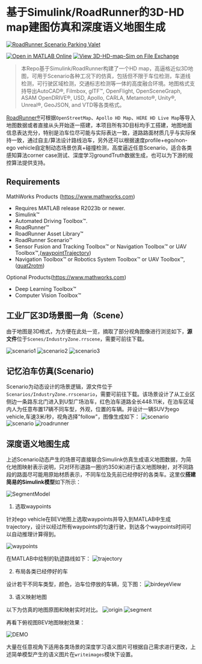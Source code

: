 # 基于Simulink/RoadRunner的3D-HD map建图仿真和深度语义地图生成

[![RoadRunner Scenario Parking Valet](https://res.cloudinary.com/marcomontalbano/image/upload/v1720923105/video_to_markdown/images/youtube--NYIECLVFOF0-c05b58ac6eb4c4700831b2b3070cd403.jpg)](https://youtu.be/NYIECLVFOF0 "RoadRunner Scenario Parking Valet")

[![Open in MATLAB Online](https://www.mathworks.com/images/responsive/global/open-in-matlab-online.svg)](https://matlab.mathworks.com/open/github/v1?repo=cuixing158/3D-HD-map-Sim&file=main.m)
[![View 3D-HD-map-Sim on File Exchange](https://www.mathworks.com/matlabcentral/images/matlab-file-exchange.svg)](https://ww2.mathworks.cn/matlabcentral/fileexchange/172975-3d-hd-map-sim)

>本Repo基于Simulink/RoadRunner构建了一个HD map，高逼格近似3D地图，可用于Scenario各种工况下的仿真，包括但不限于车位检测，车道线检测，可行驶区域检测，交通标志检测等一体的高度融合环境。地图格式支持导出AutoCAD®, Filmbox, glTF™, OpenFlight, OpenSceneGraph, ASAM OpenDRIVE®, USD, Apollo, CARLA, Metamoto®, Unity®, Unreal®, GeoJSON, and VTD等各类格式。

[RoadRunner®](https://www.mathworks.com/help/roadrunner/index.html)可根据`OpenStreetMap`、`Apollo HD Map`、`HERE HD Live Map`等导入地图数据或者直接从头开始逐一搭建，本项目所有3D目标均手工搭建，地图地面信息表达充分，特别是泊车位尽可能与实际表达一致，道路路面材质几乎与实际保持一致，通过自主/算法设计路线泊车，另外还可以根据速度profile+ego/non-ego vehicle自定制动态场景仿真+碰撞检测，高度逼近任意Scenario，适合各类感知算法corner case测试、深度学习groundTruth数据生成，也可以为下游的规控算法提供支持。

## Requirements

MathWorks Products (<https://www.mathworks.com>)

- Requires MATLAB release R2023b or newer.
- Simulink™
- Automated Driving Toolbox™.
- RoadRunner™
- RoadRunner Asset Library™
- RoadRunner Scenario™
- Sensor Fusion and Tracking Toolbox™ or Navigation Toolbox™ or UAV Toolbox™,([waypointTrajectory](https://www.mathworks.com/help/nav/ref/waypointtrajectory-system-object.html))
- Navigation Toolbox™ or Robotics System Toolbox™ or UAV Toolbox™,([quat2rotm](https://www.mathworks.com/help/nav/ref/quat2rotm.html))

Optional Products(<https://www.mathworks.com>)

- Deep Learning Toolbox™
- Computer Vision Toolbox™

## 工业厂区3D场景图一角（Scene）

由于地图是3D格式，为方便在此处一览，摘取了部分视角图像进行浏览如下，**源文件**位于`Scenes/IndustryZone.rrscene`，需要可前往下载。

![scenario1](images/road.jpeg)
![scenario2](images/road2.jpeg)
![scenario3](images/road3.jpeg)

## 记忆泊车仿真(Scenario)

Scenario为动态设计的场景逻辑，源文件位于`Scenarios/IndustryZone.rrscenario`，需要可前往下载。该场景设计了从工业区侧边一条路东北门进入到U型广场泊车，红色泊车道路全长448.11米，在泊车区域内人为任意布置17辆不同车型，外观，位置的车辆。并设计一辆SUV为ego vehicle,车速3米/秒，视角选择"follow"，图像生成如下：
![scenario](images/scenario.PNG)
![scenario](images/scenarioRoad.JPG)
![roadrunner](images/RoadRunnerDemo.gif)

## 深度语义地图生成

上述Scenario动态产生的场景可直接联合Simulink仿真生成语义地图数据，为简化地图映射表示说明，只对环形道路一圈(约350米)进行语义地图映射，对不同路段的路面尽可能用原始材质表示，不同车位及先前已经停好的各类车。这里仅**搭建简易的Simulink模型**如下所示：

![SegmentModel](images/SegmentModel.JPG)

1. 选取waypoints

针对ego vehicle在BEV地图上选取waypoints并导入到MATLAB中生成trajectory，设计以经过所有waypoints的匀速行驶，到达各个waypoints时间可以自动推理计算得到。

![waypoints](images/waypoints.PNG)

在MATLAB中绘制的轨迹路线如下：
![trajectory](images/trajectorySimple.png)

2. 布局各类已经停好的车

设计若干不同车类型，颜色，泊车位停放的车辆，见下图：
![birdeyeView](images/birdeyeView.PNG)

3. 语义映射地图

以下为仿真的地图原图和映射实时对比。
![origin](images/origin.PNG)
![segment](images/segment.PNG)

再看下俯视图BEV地图映射效果：

![DEMO](images/DEMO.gif)

大量在任意视角下适用各类场景的深度学习语义图片可根据自己需求进行更改，上述简单模型产生的语义图片在`writeimages`模块下设置。
